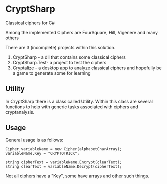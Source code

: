 # CryptSharp
Classical ciphers for C#

Among the implemented Ciphers are FourSquare, Hill, Vigenere and many others

There are 3 (incomplete) projects within this solution.
1. CryptSharp - a dll that contains some classical ciphers
2. CryptSharp.Test- a project to test the ciphers
3. Cryptalize - a desktop app to analyze classical ciphers and hopefully be a game to generate some for learning

Utility
-------
In CryptSharp there is a class called Utility.  Within this class are several functions to help with generic tasks associated with ciphers and cryptanalysis.

Usage
-----
General usage is as follows:
```
Cipher variableName = new Cipher(alphabetCharArray);
variableName.Key = "CRYPTOTRICK";

string cipherText = variableName.Encrypt(clearText);
string clearText = variableName.Decrypt(cipherText);
```

Not all ciphers have a "Key", some have arrays and other such things.
